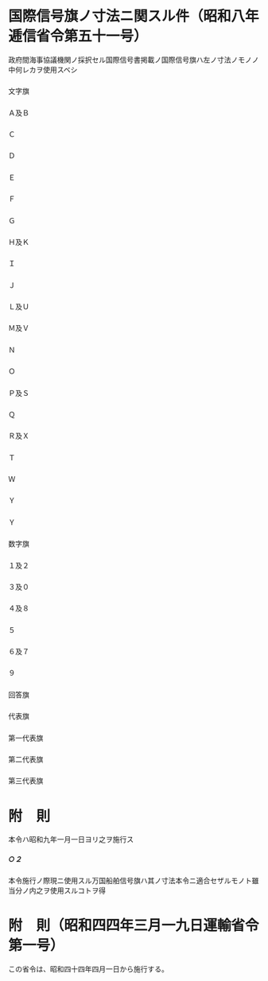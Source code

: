 # 国際信号旗ノ寸法ニ関スル件（昭和八年逓信省令第五十一号）
政府間海事協議機関ノ採択セル国際信号書掲載ノ国際信号旗ハ左ノ寸法ノモノノ中何レカヲ使用スベシ
##### 
文字旗
##### 
Ａ及Ｂ
##### 
Ｃ
##### 
Ｄ
##### 
Ｅ
##### 
Ｆ
##### 
Ｇ
##### 
Ｈ及Ｋ
##### 
Ｉ
##### 
Ｊ
##### 
Ｌ及Ｕ
##### 
Ｍ及Ｖ
##### 
Ｎ
##### 
Ｏ
##### 
Ｐ及Ｓ
##### 
Ｑ
##### 
Ｒ及Ｘ
##### 
Ｔ
##### 
Ｗ
##### 
Ｙ
##### 
Ｙ
##### 
数字旗
##### 
１及２
##### 
３及０
##### 
４及８
##### 
５
##### 
６及７
##### 
９
##### 
回答旗
##### 
代表旗
##### 
第一代表旗
##### 
第二代表旗
##### 
第三代表旗
# 附　則
本令ハ昭和九年一月一日ヨリ之ヲ施行ス
##### ○２
本令施行ノ際現ニ使用スル万国船舶信号旗ハ其ノ寸法本令ニ適合セザルモノト雖当分ノ内之ヲ使用スルコトヲ得
# 附　則（昭和四四年三月一九日運輸省令第一号）
この省令は、昭和四十四年四月一日から施行する。
